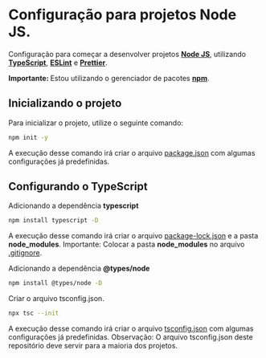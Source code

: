 # Configuração para projetos Node JS.

Configuração para começar a desenvolver projetos <b>[Node JS](https://nodejs.org/en/)</b>, utilizando <b>[TypeScript](https://www.typescriptlang.org/)</b>, <b>[ESLint](https://eslint.org/)</b> e <b>[Prettier](https://prettier.io/)</b>.

<b>Importante: </b> Estou utilizando o gerenciador de pacotes <b>[npm](https://www.npmjs.com/)</b>.

## Inicializando o projeto

Para inicializar o projeto, utilize o seguinte comando:

```sh
npm init -y
```

A execução desse comando irá criar o arquivo [package.json](./package.json) com algumas configurações já predefinidas.

## Configurando o TypeScript

Adicionando a dependência <b>typescript</b>

```sh
npm install typescript -D
```

A execução desse comando irá criar o arquivo [package-lock.json](./package-lock.json) e a pasta <b>node_modules</b>. Importante: Colocar a pasta <b>node_modules</b> no arquivo [.gitignore](./.gitignore).

Adicionando a dependência <b>@types/node</b>

```sh
npm install @types/node -D
```

Criar o arquivo tsconfig.json.

```sh
npx tsc --init
```

A execução desse comando irá criar o arquivo [tsconfig.json](./tsconfig.json) com algumas configurações já predefinidas. Observação: O arquivo tsconfig.json deste repositório deve servir para a maioria dos projetos.
